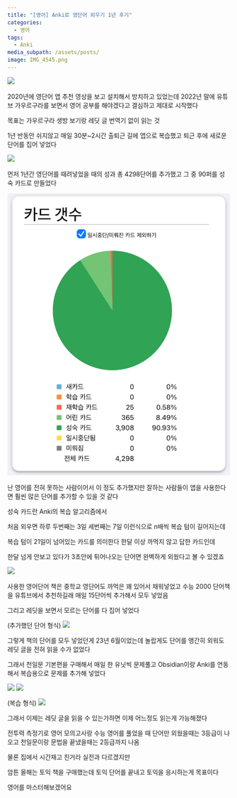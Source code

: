 ```yaml
---
title: "[영어] Anki로 영단어 외우기 1년 후기"
categories:
  - 영어
tags:
  - Anki
media_subpath: /assets/posts/
image: IMG_4545.png
---
```

![](anki.png)


2020년에 영단어 앱 추천 영상을 보고 설치해서 방치하고 있었는데 
2022년 말에 유튜브 가우르구라를 보면서
영어 공부를 해야겠다고 결심하고 제대로 시작했다

목표는 가우르구라 생방 보기랑 레딧 글 번역기 없이 읽는 것

1년 반동안 쉬지않고 매일 30분~2시간 출퇴근 길에 앱으로 복습했고
퇴근 후에 새로운 단어를 집어 넣었다

![](IMG_4548.png)

먼저 1년간 영단어를 때려넣었을 때의 성과
총 4298단어를 추가했고
그 중 90퍼를 성숙 카드로 만들었다

![](IMG_4545.png)

난 영어를 전혀 못하는 사람이어서 이 정도 추가했지만
잘하는 사람들이 앱을 사용한다면
훨씬 많은 단어를 추가할 수 있을 것 같다

성숙 카드란 Anki의 복습 알고리즘에서

처음 외우면 하루
두번째는 3일
세번째는 7일
이런식으로 n배씩 복습 텀이 길어지는데

복습 텀이 21일이 넘어있는 카드를 의미한다
한달 이상 까먹지 않고 답한 카드인데

한달 넘게 안보고 있다가 3초안에 튀어나오는 단어면
완벽하게 외웠다고 볼 수 있겠죠

![](Leitner_system_alternative.png)


사용한 영어단어 책은
중학교 영단어도 까먹은 꽤 있어서 채워넣었고
수능 2000 단어책을 유튜브에서 추천하길래
매일 15단어씩 추가해서 모두 넣었음

그리고 레딧을 보면서 모르는 단어를 다 집어 넣었다

(추가했던 단어 형식)
![](IMG_4542.png)

그렇게 책의 단어를 모두 넣었던게 23년 6월이었는데
놀랍게도 단어를 앵간히 외워도
레딧 글을 전혀 읽을 수가 없었다

그래서 천일문 기본편을 구매해서
매일 한 유닛씩 문제풀고 Obsidian이랑 Anki를 연동해서
복습용으로 문제를 추가해 넣었다

![](IMG_4568.jpg)
![](obsidian.png)

(복습 형식)
![](IMG_4554.png)

그래서 이제는 레딧 글을 읽을 수 있는가하면
이제 어느정도 읽는게 가능해졌다

전투력 측정기로 영어 모의고사랑 수능 영어를 풀었을 때
단어만 외웠을때는 3등급이 나오고
천일문이랑 문법을 끝냈을때는 2등급까지 나옴

물론 집에서 시간재고 친거라 실전과 다르겠지만

암튼 올해는 토익 책을 구매했는데
토익 단어를 끝내고 토익을 응시하는게 목표이다

영어를 마스터해보겠어요